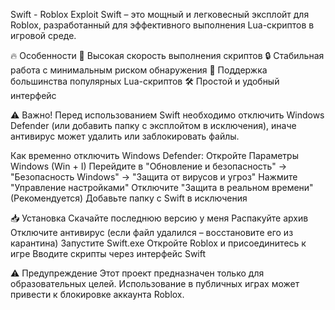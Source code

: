 Swift - Roblox Exploit
Swift – это мощный и легковесный эксплойт для Roblox, разработанный для эффективного выполнения Lua-скриптов в игровой среде.

🔥 Особенности
🚀 Высокая скорость выполнения скриптов
🔒 Стабильная работа с минимальным риском обнаружения
📜 Поддержка большинства популярных Lua-скриптов
🛠 Простой и удобный интерфейс

⚠️ Важно!
Перед использованием Swift необходимо отключить Windows Defender (или добавить папку с эксплойтом в исключения), иначе антивирус может удалить или заблокировать файлы.

Как временно отключить Windows Defender:
Откройте Параметры Windows (Win + I)
Перейдите в "Обновление и безопасность" → "Безопасность Windows" → "Защита от вирусов и угроз"
Нажмите "Управление настройками"
Отключите "Защита в реальном времени"
(Рекомендуется) Добавьте папку с Swift в исключения

📥 Установка
Скачайте последнюю версию у меня
Распакуйте архив
Отключите антивирус (если файл удалился – восстановите его из карантина)
Запустите Swift.exe
Откройте Roblox и присоединитесь к игре
Вводите скрипты через интерфейс Swift

⚠️ Предупреждение
Этот проект предназначен только для образовательных целей. Использование в публичных играх может привести к блокировке аккаунта Roblox.
